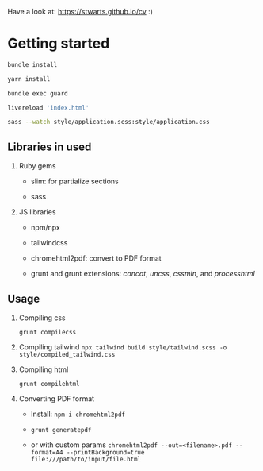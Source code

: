 Have a look at: https://stwarts.github.io/cv  :)

# Getting started

```bash
bundle install

yarn install

bundle exec guard

livereload 'index.html'

sass --watch style/application.scss:style/application.css
```

## Libraries in used

1. Ruby gems

    + slim: for partialize sections

    + sass

2. JS libraries

    + npm/npx

    + tailwindcss

    + chromehtml2pdf: convert to PDF format

    + grunt and grunt extensions: *concat*, *uncss*, *cssmin*, and *processhtml*

## Usage

1. Compiling css

    `grunt compilecss`

2. Compiling tailwind
    `npx tailwind build style/tailwind.scss -o style/compiled_tailwind.css`

2. Compiling html

    `grunt compilehtml`

2. Converting PDF format
    + Install: `npm i chromehtml2pdf`

    + `grunt generatepdf`

    + or with custom params `chromehtml2pdf --out=<filename>.pdf --format=A4 --printBackground=true file:///path/to/input/file.html`
